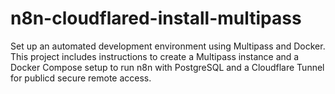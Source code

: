 # n8n-cloudflared-install-multipass
Set up an automated development environment using Multipass and Docker. This project includes instructions to create a Multipass instance and a Docker Compose setup to run n8n with PostgreSQL and a Cloudflare Tunnel for publicd secure remote access.

